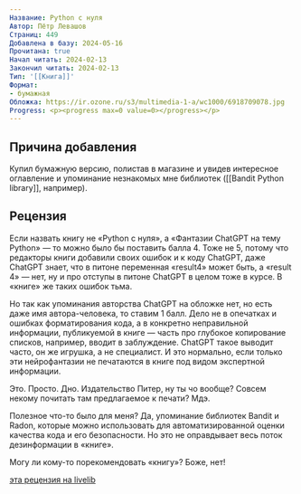```yaml
---
Название: Python с нуля
Автор: Пётр Левашов
Страниц: 449
Добавлена в базу: 2024-05-16
Прочитана: true
Начал читать: 2024-02-13
Закончил читать: 2024-02-13
Тип: '[[Книга]]'
Формат:
- бумажная
Обложка: https://ir.ozone.ru/s3/multimedia-1-a/wc1000/6918709078.jpg
Progress: <p><progress max=0 value=0></progress></p>
---
```

## Причина добавления

Купил бумажную версию, полистав в магазине и увидев интересное оглавление и упоминание незнакомых мне библиотек ([[Bandit Python library]], например).

## Рецензия

Если назвать книгу не «Python с нуля», а «Фантазии ChatGPT на тему Python» — то можно было бы поставить балла 4. Тоже не 5, потому что редакторы книги добавили своих ошибок и к коду ChatGPT, даже ChatGPT знает, что в питоне переменная «result4» может быть, а «result 4» — нет, ну и про отступы в питоне ChatGPT в целом тоже в курсе. В «книге» же таких ошибок тьма.  
  
Но так как упоминания авторства ChatGPT на обложке нет, но есть даже имя автора-человека, то ставим 1 балл. Дело не в опечатках и ошибках форматирования кода, а в конкретно неправильной информации, публикуемой в книге — часть про глубокое копирование списков, например, вводит в заблуждение. ChatGPT такое выводит часто, он же игрушка, а не специалист. И это нормально, если только эти нейрофантазии не печатаются в книге под видом экспертной информации.  
  
Это. Просто. Дно. Издательство Питер, ну ты чо вообще? Совсем некому почитать там предлагаемое к печати? Мдэ.  
  
Полезное что-то было для меня? Да, упоминание библиотек Bandit и Radon, которые можно использовать для автоматизированной оценки качества кода и его безопасности. Но это не оправдывает весь поток дезинформации в «книге».  
  
Могу ли кому-то порекомендовать «книгу»? Боже, нет!

[эта рецензия на livelib](https://www.livelib.ru/reader/alexey-goloburdin/reviews)